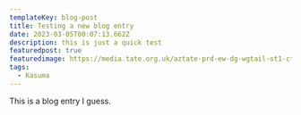 ```yaml
---
templateKey: blog-post
title: Testing a new blog entry
date: 2023-03-05T00:07:13.662Z
description: this is just a quick test
featuredpost: true
featuredimage: https://media.tate.org.uk/aztate-prd-ew-dg-wgtail-st1-ctr-data/images/kusa714_infinity_mirrored_room_-_filled_with_.width-1440_BUKln9t.jpg
tags:
  - Kasuma
---
```

T﻿his is a blog entry I guess.